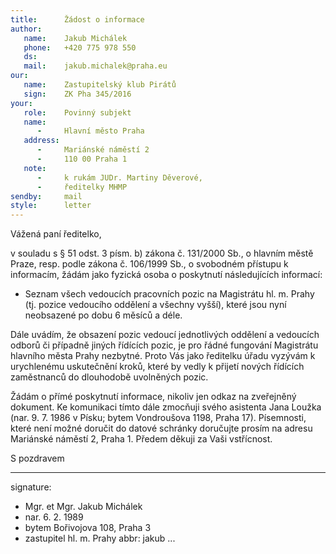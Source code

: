 ```yaml
---
title:      Žádost o informace
author:
   name:    Jakub Michálek
   phone:   +420 775 978 550
   ds:      
   mail:    jakub.michalek@praha.eu
our:
   name:    Zastupitelský klub Pirátů
   sign:    ZK Pha 345/2016
your:
   role:    Povinný subjekt
   name:    
      -     Hlavní město Praha
   address:
      -     Mariánské náměstí 2
      -     110 00 Praha 1
   note:
      -     k rukám JUDr. Martiny Děverové,
      -     ředitelky MHMP
sendby:     mail
style:      letter
---
```


Vážená paní ředitelko,

v souladu s § 51 odst. 3 písm. b) zákona č. 131/2000 Sb., o hlavním městě Praze, resp. podle zákona č. 106/1999 Sb., o svobodném přístupu k informacím, žádám jako fyzická osoba o poskytnutí následujících informací:

* Seznam všech vedoucích pracovních pozic na Magistrátu hl. m. Prahy (tj. pozice vedoucího oddělení a všechny vyšší), které jsou nyní neobsazené po dobu 6 měsíců a déle.

Dále uvádím, že obsazení pozic vedoucí jednotlivých oddělení a vedoucích odborů či případně jiných řídících pozic, je pro řádné fungování Magistrátu hlavního města Prahy nezbytné. Proto Vás jako ředitelku úřadu vyzývám k urychlenému uskutečnění kroků, které by vedly k přijetí nových řídících zaměstnanců do dlouhodobě uvolněných pozic. 

Žádám o přímé poskytnutí informace, nikoliv jen odkaz na zveřejněný dokument. Ke komunikaci tímto dále zmocňuji svého asistenta Jana Loužka (nar. 9. 7. 1986 v Písku; bytem Vondroušova 1198, Praha 17). Písemnosti, které není možné doručit do datové schránky doručujte prosím na adresu Mariánské náměstí 2, Praha 1. Předem děkuji za Vaši vstřícnost.

S pozdravem

---
signature: 
  - Mgr. et Mgr. Jakub Michálek
  - nar. 6. 2. 1989
  - bytem Bořivojova 108, Praha 3
  - zastupitel hl. m. Prahy
abbr:       jakub
...
